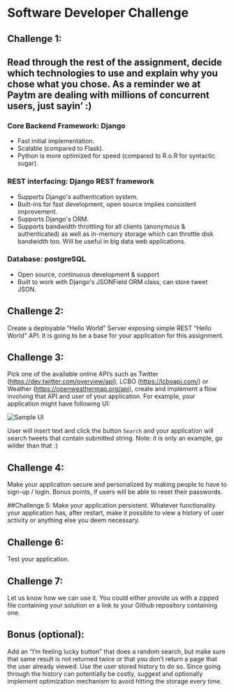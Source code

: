 # Software Developer Challenge

## Challenge 1:
Read through the rest of the assignment, decide which technologies to use and explain why you chose what you chose. As a reminder we at Paytm are dealing with millions of concurrent users, just sayin’ :)
---------------------------------------------------
### Core Backend Framework: Django
 - Fast initial implementation.
 - Scalable (compared to Flask).
 - Python is more optimized for speed (compared to R.o.R for syntactic sugar).

### REST interfacing: Django REST framework
 - Supports Django's authentication system.
 - Built-ins for fast development, open source implies consistent improvement.
 - Supports Django's ORM.
 - Supports bandwidth throttling for all clients (anonymous & authenticated) as well as in-memory storage which can throttle disk bandwidth too. Will be useful in big data web applications.

### Database: postgreSQL
 - Open source, continuous development & support
 - Built to work with Django's JSONField ORM class, can store tweet JSON.


## Challenge 2:
Create a deployable “Hello World” Server exposing simple REST “Hello World” API. It is going to be a base for your application for this assignment.

## Challenge 3:
Pick one of the available online API’s such as Twitter (https://dev.twitter.com/overview/api), LCBO (https://lcboapi.com/) or Weather (https://openweathermap.org/api), create and implement a flow involving that API and user of your application. For example, your application might have following UI:

![Sample UI](./sample-ui.png?raw=true "Sample UI")


User will insert text and click the button `Search` and your application will search tweets that contain submitted string. Note: it is only an example, go wilder than that :)

## Challenge 4:
Make your application secure and personalized by making people to have to sign-up / login. Bonus points, if users will be able to reset their passwords.

##Challenge 5:
Make your application persistent. Whatever functionality your application has, after restart, make it possible to view a history of user activity or anything else you deem necessary.

## Challenge 6:
Test your application.

## Challenge 7:
Let us know how we can use it. You could either provide us with a zipped file containing your solution or a link to your Github repository containing one.

## Bonus (optional):
Add an “I’m feeling lucky button” that does a random search, but make sure that same result is not returned twice or that you don’t return a page that the user already viewed. Use the user stored history to do so. Since going through the history can potentially be costly, suggest and optionally implement optimization mechanism to avoid hitting the storage every time.
